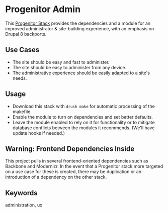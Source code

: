 # Progenitor Admin

This [Progenitor Stack](http://github.com/phase2/progenitor) provides the
dependencies and a module for an improved administrator & site-building
experience, with an emphasis on Drupal 8 backports.

## Use Cases

* The site should be easy and fast to administer.
* The site should be easy to administer from any device.
* The administrative experience should be easily adapted to a site's needs.

## Usage

* Download this stack with `drush make` for automatic processing of the makefile.
* Enable the module to turn on dependencies and set better defaults.
* Leave the module enabled to rely on it for functionality or to mitigate database
  conflicts between the modules it recommends. (We'll have update hooks if needed.)

## Warning: Frontend Dependencies Inside

This project pulls in several frontend-oriented dependencies such as Backbone
and Modernizr. In the event that a Progenitor stack more targeted on a use case
for these is created, there may be duplication or an introduction of a dependency
on the other stack.

## Keywords

administration, ux
